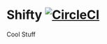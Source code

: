 # Shifty [![CircleCI](https://circleci.com/gh/emaohi/Shifty.svg?style=svg)](https://circleci.com/gh/emaohi/Shifty)
Cool Stuff
